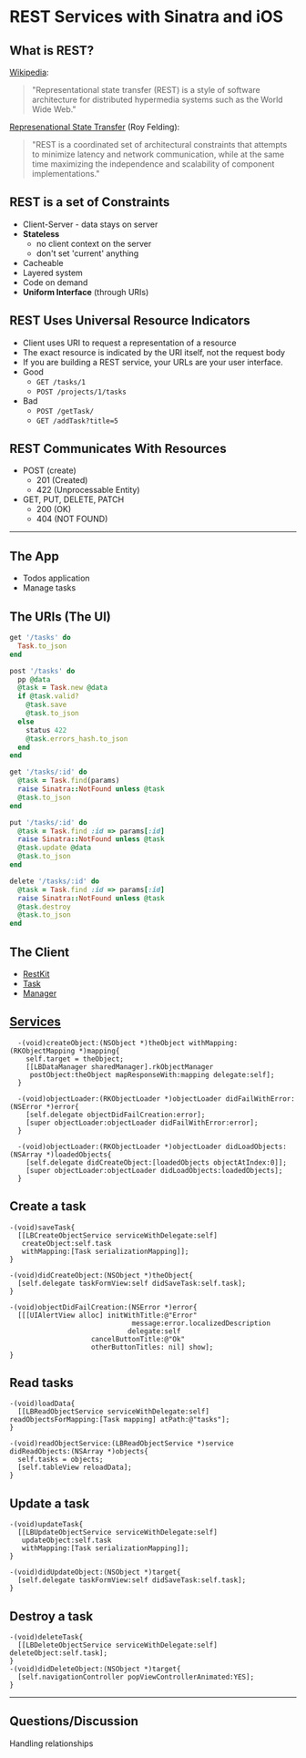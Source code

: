 REST Services with Sinatra and iOS
==================================

What is REST?
-------------
  [Wikipedia][1]:
  >"Representational state transfer (REST) is a style of software architecture for distributed hypermedia systems such as the World Wide Web."
  
  [Represenational State Transfer][2] (Roy Felding):
  >"REST is a coordinated set of architectural constraints that attempts to minimize latency and network communication, while at the same time maximizing the independence and scalability of component implementations."
  
REST is a set of Constraints
----------------------------
  -  Client-Server
    - data stays on server
  - __Stateless__
    - no client context on the server
    - don't set 'current' anything
  - Cacheable
  - Layered system
  - Code on demand
  - __Uniform Interface__ (through URIs)


REST Uses Universal Resource Indicators
---------------------------------------
  - Client uses URI to request a representation of a resource
  - The exact resource is indicated by the URI itself, not the request body
  - If you are building a REST service, your URLs are your user interface.
  - Good
    - `GET /tasks/1`
    - `POST /projects/1/tasks`
  - Bad
    - `POST /getTask/`
    - `GET /addTask?title=5`

REST Communicates With __Resources__
-------------------------------------
  - POST (create)
    - 201 (Created)
    - 422 (Unprocessable Entity)
  - GET, PUT, DELETE, PATCH
    - 200 (OK)
    - 404 (NOT FOUND)
    
---

The App
-------
  - Todos application
  - Manage tasks

The URIs (The UI)
----------------
  
``` ruby
get '/tasks' do
  Task.to_json
end 

post '/tasks' do
  pp @data
  @task = Task.new @data 
  if @task.valid?
    @task.save
    @task.to_json
  else
    status 422 
    @task.errors_hash.to_json
  end 
end 

get '/tasks/:id' do
  @task = Task.find(params)
  raise Sinatra::NotFound unless @task
  @task.to_json
end 

put '/tasks/:id' do
  @task = Task.find :id => params[:id]
  raise Sinatra::NotFound unless @task
  @task.update @data
  @task.to_json
end 

delete '/tasks/:id' do
  @task = Task.find :id => params[:id]
  raise Sinatra::NotFound unless @task
  @task.destroy
  @task.to_json
end
```
   
The Client
---------------
  - [RestKit][3]
  - [Task][6]
  - [Manager][5]

[Services][4]
------------
    
``` objC
  -(void)createObject:(NSObject *)theObject withMapping:(RKObjectMapping *)mapping{
    self.target = theObject;
    [[LBDataManager sharedManager].rkObjectManager 
     postObject:theObject mapResponseWith:mapping delegate:self];
  }

  -(void)objectLoader:(RKObjectLoader *)objectLoader didFailWithError:(NSError *)error{
    [self.delegate objectDidFailCreation:error];
    [super objectLoader:objectLoader didFailWithError:error];
  }

  -(void)objectLoader:(RKObjectLoader *)objectLoader didLoadObjects:(NSArray *)loadedObjects{
    [self.delegate didCreateObject:[loadedObjects objectAtIndex:0]];
    [super objectLoader:objectLoader didLoadObjects:loadedObjects];
  }
```
  
Create a task
-------------

``` objC
-(void)saveTask{
  [[LBCreateObjectService serviceWithDelegate:self] 
   createObject:self.task 
   withMapping:[Task serializationMapping]];
}

-(void)didCreateObject:(NSObject *)theObject{
  [self.delegate taskFormView:self didSaveTask:self.task];
}

-(void)objectDidFailCreation:(NSError *)error{
  [[[UIAlertView alloc] initWithTitle:@"Error" 
                              message:error.localizedDescription 
                             delegate:self 
                    cancelButtonTitle:@"Ok" 
                    otherButtonTitles: nil] show];
}
```

Read tasks
----------

``` objC
-(void)loadData{
  [[LBReadObjectService serviceWithDelegate:self] readObjectsForMapping:[Task mapping] atPath:@"tasks"];
}

-(void)readObjectService:(LBReadObjectService *)service didReadObjects:(NSArray *)objects{
  self.tasks = objects; 
  [self.tableView reloadData];
}
```

Update a task
-------------

``` objC
-(void)updateTask{
  [[LBUpdateObjectService serviceWithDelegate:self] 
   updateObject:self.task
   withMapping:[Task serializationMapping]];
}

-(void)didUpdateObject:(NSObject *)target{
  [self.delegate taskFormView:self didSaveTask:self.task];
}
```


Destroy a task
--------------

``` objC
-(void)deleteTask{
  [[LBDeleteObjectService serviceWithDelegate:self] deleteObject:self.task];
}
-(void)didDeleteObject:(NSObject *)target{
  [self.navigationController popViewControllerAnimated:YES];
}
```

---

Questions/Discussion
--------------------
Handling relationships

[1]: http://en.wikipedia.org/wiki/Representational_state_transfer
[2]: http://www.ics.uci.edu/~taylor/documents/2002-REST-TOIT.pdf
[3]: http://restkit.org
[4]: https://github.com/jacobsimeon/REST-Services-with-Sinatra-and-iOS/blob/master/client/Todo/Todo/LBCreateObjectService.m
[5]: https://github.com/jacobsimeon/REST-Services-with-Sinatra-and-iOS/blob/master/client/Todo/Todo/LBDataManager.m
[6]: https://github.com/jacobsimeon/REST-Services-with-Sinatra-and-iOS/blob/master/client/Todo/Todo/Task.m